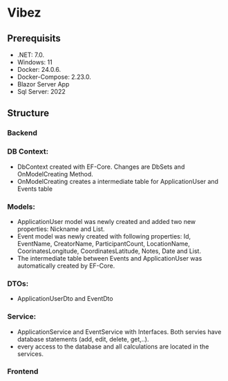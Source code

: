 # Vibez

## Prerequisits
- .NET: 7.0.
- Windows: 11
- Docker: 24.0.6.
- Docker-Compose: 2.23.0.
- Blazor Server App
- Sql Server: 2022

## Structure
### Backend
### DB Context:
- DbContext created with EF-Core. Changes are DbSets and OnModelCreating Method.
- OnModelCreating creates a intermediate table for ApplicationUser and Events table

### Models:
- ApplicationUser model was newly created and added two new properties: Nickname and List<Events>.
- Event model was newly created with following properties: Id, EventName, CreatorName, ParticipantCount, LocationName, CoorinatesLongitude, CoordinatesLatitude, Notes, Date and List<ApplicationUser>.
- The intermediate table between Events and ApplicationUser was automatically created by EF-Core.

### DTOs:
- ApplicationUserDto and EventDto

### Service:
- ApplicationService and EventService with Interfaces. Both servies have database statements (add, edit, delete, get,..).
- every access to the database and all calculations are located in the services.
  
### Frontend
